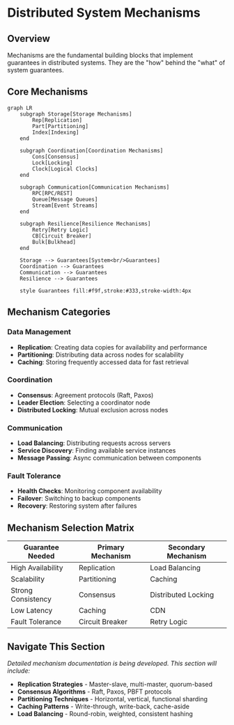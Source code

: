 # Distributed System Mechanisms

## Overview

Mechanisms are the fundamental building blocks that implement guarantees in distributed systems. They are the "how" behind the "what" of system guarantees.

## Core Mechanisms

```mermaid
graph LR
    subgraph Storage[Storage Mechanisms]
        Rep[Replication]
        Part[Partitioning]
        Index[Indexing]
    end

    subgraph Coordination[Coordination Mechanisms]
        Cons[Consensus]
        Lock[Locking]
        Clock[Logical Clocks]
    end

    subgraph Communication[Communication Mechanisms]
        RPC[RPC/REST]
        Queue[Message Queues]
        Stream[Event Streams]
    end

    subgraph Resilience[Resilience Mechanisms]
        Retry[Retry Logic]
        CB[Circuit Breaker]
        Bulk[Bulkhead]
    end

    Storage --> Guarantees[System<br/>Guarantees]
    Coordination --> Guarantees
    Communication --> Guarantees
    Resilience --> Guarantees

    style Guarantees fill:#f9f,stroke:#333,stroke-width:4px
```

## Mechanism Categories

### Data Management
- **Replication**: Creating data copies for availability and performance
- **Partitioning**: Distributing data across nodes for scalability
- **Caching**: Storing frequently accessed data for fast retrieval

### Coordination
- **Consensus**: Agreement protocols (Raft, Paxos)
- **Leader Election**: Selecting a coordinator node
- **Distributed Locking**: Mutual exclusion across nodes

### Communication
- **Load Balancing**: Distributing requests across servers
- **Service Discovery**: Finding available service instances
- **Message Passing**: Async communication between components

### Fault Tolerance
- **Health Checks**: Monitoring component availability
- **Failover**: Switching to backup components
- **Recovery**: Restoring system after failures

## Mechanism Selection Matrix

| Guarantee Needed | Primary Mechanism | Secondary Mechanism |
|-----------------|-------------------|---------------------|
| High Availability | Replication | Load Balancing |
| Scalability | Partitioning | Caching |
| Strong Consistency | Consensus | Distributed Locking |
| Low Latency | Caching | CDN |
| Fault Tolerance | Circuit Breaker | Retry Logic |

## Navigate This Section

*Detailed mechanism documentation is being developed. This section will include:*

- **Replication Strategies** - Master-slave, multi-master, quorum-based
- **Consensus Algorithms** - Raft, Paxos, PBFT protocols
- **Partitioning Techniques** - Horizontal, vertical, functional sharding
- **Caching Patterns** - Write-through, write-back, cache-aside
- **Load Balancing** - Round-robin, weighted, consistent hashing